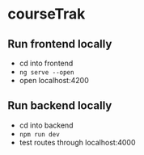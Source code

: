 # courseTrak

## Run frontend locally
- cd into frontend
- ```ng serve --open```
- open localhost:4200

## Run backend locally
- cd into backend
- ```npm run dev```
- test routes through localhost:4000